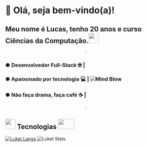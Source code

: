 # 🤖 Olá, seja bem-vindo(a)!

## Meu nome é Lucas, tenho 20 anos e curso Ciências da Computação.<img src="https://monophy.com/media/quEEziksvnJubvbe2K/monophy.gif" width="32" height="32"/>
                                       -
 ### ● Desenvolvedor Full-Stack 🤓     |
 ### ● Apaixonado por tecnologia 💻    |  ![Mind Blow](https://i.pinimg.com/originals/fe/91/a3/fe91a3dc38b1981226c5c025fc759674.gif)
 ### ● Não faça drama, faça café ☕     |
                                       -
## <img src="https://camo.githubusercontent.com/9ff917a34baf78e3fdbaf8370cf42e756041270610f0466dc9af2c0d9184db7a/68747470733a2f2f6d656469612e67697068792e636f6d2f6d656469612f66396a514c614b4a4a6c36644c30416d6d5a2f67697068792e676966" data-canonical-src="https://gyazo.com/eb5c5741b6a9a16c692170a41a49c858.png" width="32" height="32" /> Tecnologias <img src="http://amostragratis.biz/wp-content/uploads/2020/04/setas-1.gif" width="50" height="32" />


[![Luket Langs](https://github-readme-stats.vercel.app/api/top-langs/?username=luketflp&layout=compact&theme=radical)](https://github.com/luketflp/github-readme-stats)
![Luket Stats](https://github-readme-stats.vercel.app/api?username=luketflp&theme=radical&show_icons=true)
